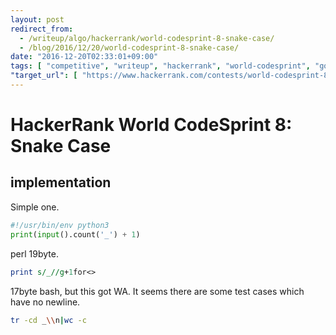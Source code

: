```yaml
---
layout: post
redirect_from:
  - /writeup/algo/hackerrank/world-codesprint-8-snake-case/
  - /blog/2016/12/20/world-codesprint-8-snake-case/
date: "2016-12-20T02:33:01+09:00"
tags: [ "competitive", "writeup", "hackerrank", "world-codesprint", "golf" ]
"target_url": [ "https://www.hackerrank.com/contests/world-codesprint-8/challenges/snake-case" ]
---
```


# HackerRank World CodeSprint 8: Snake Case

## implementation

Simple one.

``` python
#!/usr/bin/env python3
print(input().count('_') + 1)
```

perl $19$byte.

``` perl
print s/_//g+1for<>
```

$17$byte bash, but this got WA. It seems there are some test cases which have no newline.

``` sh
tr -cd _\\n|wc -c
```


